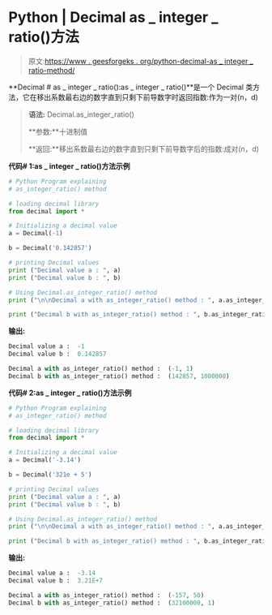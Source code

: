 # Python | Decimal as _ integer _ ratio()方法

> 原文:[https://www . geesforgeks . org/python-decimal-as _ integer _ ratio-method/](https://www.geeksforgeeks.org/python-decimal-as_integer_ratio-method/)

**Decimal # as _ integer _ ratio():as _ integer _ ratio()**是一个 Decimal 类方法，它在移出系数最右边的数字直到只剩下前导数字时返回指数:作为一对(n，d)

> **语法:** Decimal.as_integer_ratio()
> 
> **参数:**十进制值
> 
> **返回:**移出系数最右边的数字直到只剩下前导数字后的指数:成对(n，d)

**代码# 1:as _ integer _ ratio()方法示例**

```py
# Python Program explaining 
# as_integer_ratio() method

# loading decimal library
from decimal import *

# Initializing a decimal value
a = Decimal(-1)

b = Decimal('0.142857')

# printing Decimal values
print ("Decimal value a : ", a)
print ("Decimal value b : ", b)

# Using Decimal.as_integer_ratio() method
print ("\n\nDecimal a with as_integer_ratio() method : ", a.as_integer_ratio())

print ("Decimal b with as_integer_ratio() method : ", b.as_integer_ratio())
```

**输出:**

```py
Decimal value a :  -1
Decimal value b :  0.142857

Decimal a with as_integer_ratio() method :  (-1, 1)
Decimal b with as_integer_ratio() method :  (142857, 1000000)

```

**代码# 2:as _ integer _ ratio()方法示例**

```py
# Python Program explaining 
# as_integer_ratio() method

# loading decimal library
from decimal import *

# Initializing a decimal value
a = Decimal('-3.14')

b = Decimal('321e + 5')

# printing Decimal values
print ("Decimal value a : ", a)
print ("Decimal value b : ", b)

# Using Decimal.as_integer_ratio() method
print ("\n\nDecimal a with as_integer_ratio() method : ", a.as_integer_ratio())

print ("Decimal b with as_integer_ratio() method : ", b.as_integer_ratio())
```

**输出:**

```py
Decimal value a :  -3.14
Decimal value b :  3.21E+7

Decimal a with as_integer_ratio() method :  (-157, 50)
Decimal b with as_integer_ratio() method :  (32100000, 1)

```